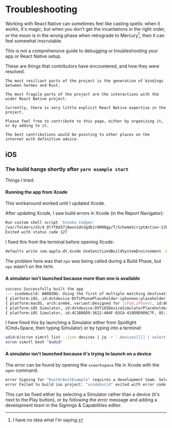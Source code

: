 # Troubleshooting

Working with React Native can sometimes feel like casting spells: when it works, it's magic; but when you don't get the incantations in the right order, or the moon is in the wrong phase when retrograde to Mercury[^magick], then it can feel somewhat inscrutable.

This is not a comprehensive guide to debugging or troubleshooting your app or React Native setup.

These are things that contributors have encountered, and how they were resolved.

```admonish info title="Help wanted"
The most resiliant parts of the project is the generation of bindings between hermes and Rust.

The most fragile parts of the project are the interactions with the wider React Native project.

Currently, there is very little explicit React Native expertise in the project.

Please feel free to contribute to this page, either by organizing it, or by adding to it.

The best contributions would be pointing to other places on the internet with definitive advice.
```

[^magick]: I have no idea what I'm saying.

## iOS

### The build hangs shortly after `yarn example start`

Things I tried:

#### Running the app from Xcode

This workaround worked until I updated Xcode.

After updating Xcode, I saw build errors in Xcode (in the Report Navigator):

```sh
Run custom shell script 'Invoke Codgen'
/var/folders/sh/4_9lff8d37j8wvn1dn3gdb1r0000gp/T/SchemeScriptAction-2JFsLd.sh: line 2: npx: command not found
Exited with status code 127
```

I fixed this from the terminal before opening Xcode:

```sh
defaults write com.apple.dt.Xcode UseSanitizedBuildSystemEnvironment -bool NO
```

The problem here was that `npx` was being called during a Build Phase, but `npx` wasn't on the `PATH`.

#### A simulator isn't launched because more than one is available

```sh
success Successfully built the app
--- xcodebuild: WARNING: Using the first of multiple matching destinations:
{ platform:iOS, id:dvtdevice-DVTiPhonePlaceholder-iphoneos:placeholder, name:Any iOS Device }
{ platform:macOS, arch:arm64, variant:Designed for [iPad,iPhone], id:00006001-000A68400245801E, name:My Mac }
{ platform:iOS Simulator, id:dvtdevice-DVTiOSDeviceSimulatorPlaceholder-iphonesimulator:placeholder, name:Any iOS Simulator Device }
{ platform:iOS Simulator, id:4C1B86D9-3622-404F-83CA-410D9D909C7F, OS:17.0.1, name:iPad (10th generation) }
```

I have fixed this by launching a Simulator either from Spotlight (Cmd+Space, then typing Simulator) or by typing into a terminal:


```sh
udid=$(xcrun simctl list --json devices | jq -r '.devices[][] | select(.isAvailable == true) | .udid')
xcrun simctl boot "$udid"
```

#### A simulator isn't launched because it's trying to launch on a device

The error can be found by opening the `xcworkspace` file in Xcode with the `open` command.

```sh
error Signing for "RustOrBustExample" requires a development team. Select a development team in the Signing & Capabilities editor. (in target 'RustOrBustExample' from project 'RustOrBustExample')
error Failed to build ios project. "xcodebuild" exited with error code '65'. To debug build logs further, consider building your app with Xcode.app, by opening 'RustOrBustExample.xcworkspace'.
```

This can be fixed either by selecting a Simulator rather than a device (it's next to the Play button), or by following the error message and adding a development team in the Signings & Capabilities editor.
